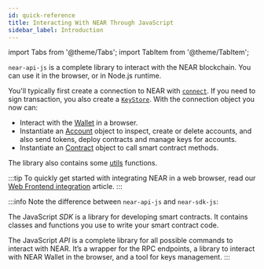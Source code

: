 ```yaml
---
id: quick-reference
title: Interacting With NEAR Through JavaScript
sidebar_label: Introduction
---
```


import Tabs from '@theme/Tabs';
import TabItem from '@theme/TabItem';

`near-api-js` is a complete library to interact with the NEAR blockchain. You can use it in the browser, or in Node.js runtime.

You'll typically first create a connection to NEAR with [`connect`](#connect). If you need to sign transaction, you also create a [`KeyStore`](#key-store).
With the connection object you now can:
- Interact with the [Wallet](naj-wallet.md) in a browser.
- Instantiate an [Account](naj-account.md) object to inspect, create or delete accounts, and also send tokens, deploy contracts and manage keys for accounts.
- Instantiate an [Contract](naj-contract.md) object to call smart contract methods.

The library also contains some [utils](naj-utils.md) functions.

:::tip
To quickly get started with integrating NEAR in a web browser, read our [Web Frontend integration](/develop/integrate/frontend) article.
:::

:::info
Note the difference between `near-api-js` and `near-sdk-js`:

The JavaScript _SDK_ is a library for developing smart contracts. It contains classes and functions you use to write your smart contract code.

The JavaScript _API_ is a complete library for all possible commands to interact with NEAR. It’s a wrapper for the RPC endpoints, a library to interact with NEAR Wallet in the browser, and a tool for keys management.
:::